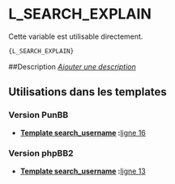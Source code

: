 # L_SEARCH_EXPLAIN


Cette variable est utilisable directement.

```html
{L_SEARCH_EXPLAIN}
```

##Description
[*Ajouter une description*](https://fa-tvars.appspot.com/var/L_SEARCH_EXPLAIN)

## Utilisations dans les templates

### Version PunBB

* __[Template search_username](../tpl/var/punbb/search_username.md#readme) :__[ligne 16](../tpl/src/punbb/search_username.tpl#L16)

### Version phpBB2

* __[Template search_username](../tpl/var/subsilver/search_username.md#readme) :__[ligne 13](../tpl/src/subsilver/search_username.tpl#L13)